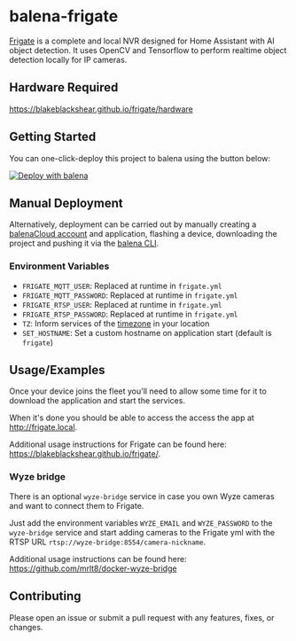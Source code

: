 # balena-frigate

[Frigate](https://blakeblackshear.github.io/frigate/) is a complete and local NVR designed for Home Assistant with AI object detection.
It uses OpenCV and Tensorflow to perform realtime object detection locally for IP cameras.

## Hardware Required

<https://blakeblackshear.github.io/frigate/hardware>

## Getting Started

You can one-click-deploy this project to balena using the button below:

[![Deploy with balena](https://balena.io/deploy.svg)](https://dashboard.balena-cloud.com/deploy?repoUrl=https://github.com/klutchell/balena-frigate)

## Manual Deployment

Alternatively, deployment can be carried out by manually creating a [balenaCloud account](https://dashboard.balena-cloud.com) and application,
flashing a device, downloading the project and pushing it via the [balena CLI](https://github.com/balena-io/balena-cli).

### Environment Variables

- `FRIGATE_MQTT_USER`: Replaced at runtime in `frigate.yml`
- `FRIGATE_MQTT_PASSWORD`: Replaced at runtime in `frigate.yml`
- `FRIGATE_RTSP_USER`: Replaced at runtime in `frigate.yml`
- `FRIGATE_RTSP_PASSWORD`: Replaced at runtime in `frigate.yml`
- `TZ`: Inform services of the [timezone](https://en.wikipedia.org/wiki/List_of_tz_database_time_zones) in your location
- `SET_HOSTNAME`: Set a custom hostname on application start (default is `frigate`)

## Usage/Examples

Once your device joins the fleet you'll need to allow some time for it to download the application and start the services.

When it's done you should be able to access the access the app at <http://frigate.local>.

Additional usage instructions for Frigate can be found here: <https://blakeblackshear.github.io/frigate/>.

### Wyze bridge

There is an optional `wyze-bridge` service in case you own Wyze cameras and want to connect them to Frigate.

Just add the environment variables `WYZE_EMAIL` and `WYZE_PASSWORD` to the `wyze-bridge` service and
start adding cameras to the Frigate yml with the RTSP URL `rtsp://wyze-bridge:8554/camera-nickname`.

Additional usage instructions can be found here: <https://github.com/mrlt8/docker-wyze-bridge>

## Contributing

Please open an issue or submit a pull request with any features, fixes, or changes.
